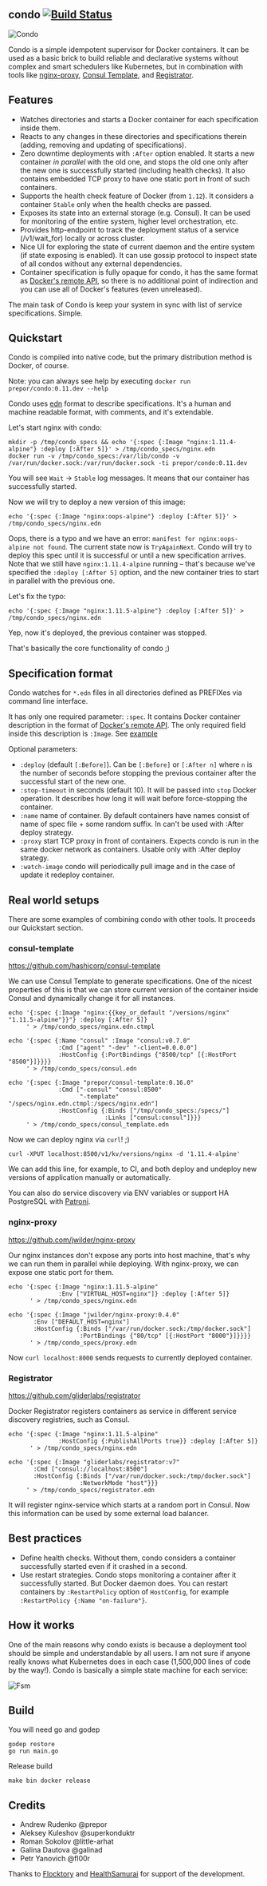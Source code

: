 condo [![Build Status](https://travis-ci.org/prepor/condo.svg?branch=next)](https://travis-ci.org/prepor/condo)
-------------------------------------------------------------------------------
![Condo](http://c1.staticflickr.com/5/4040/5141512500_613bde41aa_z.jpg)

Condo is a simple idempotent supervisor for Docker containers. It can be used as a basic brick to build reliable and declarative systems without complex and smart schedulers like Kubernetes, but in combination with tools like [nginx-proxy](https://github.com/jwilder/nginx-proxy), [Consul Template](https://github.com/hashicorp/consul-template), and [Registrator](https://github.com/gliderlabs/registrator).

## Features

* Watches directories and starts a Docker container for each specification inside them.
* Reacts to any changes in these directories and specifications therein (adding, removing and updating of specifications).
* Zero downtime deployments with `:After` option enabled. It starts a new container *in parallel* with the old one, and stops the old one only after the new one is successfully started (including health checks). It also contains embedded TCP proxy to have one static port in front of such containers.
* Supports the health check feature of Docker (from `1.12`). It considers a container `Stable` only when the health checks are passed.
* Exposes its state into an external storage (e.g. Consul). It can be used for monitoring of the entire system, higher level orchestration, etc.
* Provides http-endpoint to track the deployment status of a service (/v1/wait_for) locally or across cluster.
* Nice UI for exploring the state of current daemon and the entire system (if state exposing is enabled). It can use gossip protocol to inspect state of all condos without any external dependencies.
* Container specification is fully opaque for condo, it has the same format as [Docker's remote API](https://docs.docker.com/engine/reference/api/docker_remote_api_v1.24/#create-a-container), so there is no additional point of indirection and you can use all of Docker's features (even unreleased).

The main task of Condo is keep your system in sync with list of service specifications. Simple.

## Quickstart

Condo is compiled into native code, but the primary distribution method is Docker, of course.

Note: you can always see help by executing `docker run prepor/condo:0.11.dev --help`

Condo uses [edn](https://github.com/edn-format/edn) format to describe specifications. It's a human and machine readable format, with comments, and it's extendable.

Let's start nginx with condo:

    mkdir -p /tmp/condo_specs && echo '{:spec {:Image "nginx:1.11.4-alpine"} :deploy [:After 5]}' > /tmp/condo_specs/nginx.edn
    docker run -v /tmp/condo_specs:/var/lib/condo -v /var/run/docker.sock:/var/run/docker.sock -ti prepor/condo:0.11.dev

You will see `Wait` -> `Stable` log messages. It means that our container has successfully started.

Now we will try to deploy a new version of this image:

    echo '{:spec {:Image "nginx:oops-alpine"} :deploy [:After 5]}' > /tmp/condo_specs/nginx.edn
    
Oops, there is a typo and we have an error: `manifest for nginx:oops-alpine not found`. The current state now is `TryAgainNext`. Condo will try to deploy this spec until it is successful or until a new specification arrives. Note that we still have `nginx:1.11.4-alpine` running – that's because we've specified the `:deploy [:After 5]` option, and the new container tries to start in parallel with the previous one.

Let's fix the typo:

    echo '{:spec {:Image "nginx:1.11.5-alpine"} :deploy [:After 5]}' > /tmp/condo_specs/nginx.edn
    
Yep, now it's deployed, the previous container was stopped.

That's basically the core functionality of condo ;)

## Specification format

Condo watches for `*.edn` files in all directories defined as PREFIXes via command line interface.

It has only one required parameter: `:spec`. It contains Docker container description in the format of [Docker's remote API](https://docs.docker.com/engine/reference/api/docker_remote_api_v1.24/#create-a-container).
The only required field inside this description is `:Image`. See [example](https://github.com/prepor/condo/tree/master/specs/full.edn)

Optional parameters:
* `:deploy` (default `[:Before]`). Can be `[:Before]` or `[:After n]` where `n` is the number of seconds before stopping the previous container after the successful start of the new one.
* `:stop-timeout` in seconds (default 10). It will be passed into `stop` Docker operation. It describes how long it will wait before force-stopping the container.
* `:name` name of container. By default containers have names consist of name of spec file + some random suffix. In can't be used with :After deploy strategy.
* `:proxy` start TCP proxy in front of containers. Expects condo is run in the same docker network as containers. Usable only with :After deploy strategy.
* `:watch-image` condo will periodically pull image and in the case of update it redeploy container.
  
## Real world setups

There are some examples of combining condo with other tools. It proceeds
our Quickstart section.

### consul-template

https://github.com/hashicorp/consul-template

We can use Consul Template to generate specifications. One of the nicest properties of this is that we can store current version of the container inside Consul and dynamically change it for all instances.

    echo '{:spec {:Image "nginx:{{key_or_default "/versions/nginx" "1.11.5-alpine"}}"} :deploy [:After 5]}
         ' > /tmp/condo_specs/nginx.edn.ctmpl

    echo '{:spec {:Name "consul" :Image "consul:v0.7.0"
                  :Cmd ["agent" "-dev" "-client=0.0.0.0"]
                  :HostConfig {:PortBindings {"8500/tcp" [{:HostPort "8500"}]}}}}
         ' > /tmp/condo_specs/consul.edn

    echo '{:spec {:Image "prepor/consul-template:0.16.0"
                  :Cmd ["-consul" "consul:8500"
                        "-template" "/specs/nginx.edn.ctmpl:/specs/nginx.edn"]
                  :HostConfig {:Binds ["/tmp/condo_specs:/specs/"]
                               :Links ["consul:consul"]}}}
         ' > /tmp/condo_specs/consul_template.edn
         
Now we can deploy nginx via `curl`! ;)

    curl -XPUT localhost:8500/v1/kv/versions/nginx -d '1.11.4-alpine'

We can add this line, for example, to CI, and both deploy and undeploy new versions of application manually or automatically.

You can also do service discovery via ENV variables or support HA PostgreSQL with [Patroni](https://github.com/zalando/patroni).

### nginx-proxy

https://github.com/jwilder/nginx-proxy

Our nginx instances don't expose any ports into host machine, that's why we can run them in parallel while deploying. With nginx-proxy, we can expose one static port for them.

    echo '{:spec {:Image "nginx:1.11.5-alpine"
                  :Env ["VIRTUAL_HOST=nginx"]} :deploy [:After 5]}
          ' > /tmp/condo_specs/nginx.edn
          
    echo '{:spec {:Image "jwilder/nginx-proxy:0.4.0"
           :Env ["DEFAULT_HOST=nginx"]
           :HostConfig {:Binds ["/var/run/docker.sock:/tmp/docker.sock"]
                        :PortBindings {"80/tcp" [{:HostPort "8000"}]}}}}
          ' > /tmp/condo_specs/proxy.edn 
          
Now `curl localhost:8000` sends requests to currently deployed container.

### Registrator

https://github.com/gliderlabs/registrator

Docker Registrator registers containers as service in different service discovery registries, such as Consul.

    echo '{:spec {:Image "nginx:1.11.5-alpine"
                  :HostConfig {:PublishAllPorts true}} :deploy [:After 5]}
          ' > /tmp/condo_specs/nginx.edn
          
    echo '{:spec {:Image "gliderlabs/registrator:v7"
           :Cmd ["consul://localhost:8500"]
           :HostConfig {:Binds ["/var/run/docker.sock:/tmp/docker.sock"]
                        :NetworkMode "host"}}}
         ' > /tmp/condo_specs/registrator.edn 
         
It will register nginx-service which starts at a random port in Consul. Now this information can be used by some external load balancer.
 
## Best practices

* Define health checks. Without them, condo considers a container successfully started even if it crashed in a second.
* Use restart strategies. Condo stops monitoring a container after it successfully started. But Docker daemon does. You can restart containers by `:RestartPolicy` option of `HostConfig`, for example `:RestartPolicy {:Name "on-failure"}`.
  
## How it works

One of the main reasons why condo exists is because a deployment tool should be simple and understandable by all users. I am not sure if anyone really knows what Kubernetes does in each case (1,500,000 lines of code by the way!). Condo is basically a simple state machine for each service:

![Fsm](doc/fsm.png)

## Build

You will need go and godep

    godep restore
    go run main.go

Release build

    make bin docker release
    
## Credits

* Andrew Rudenko @prepor
* Aleksey Kuleshov @superkonduktr
* Roman Sokolov @little-arhat
* Galina Dautova @galinad
* Petr Yanovich @fl00r

Thanks to [Flocktory](https://github.com/flocktory/) and [HealthSamurai](https://github.com/HealthSamurai) for support of the development.
